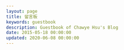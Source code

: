 ```yaml
---
layout: page
title: 留言板
keywords: guestbook
description: Guestbook of Chawye Hsu's Blog
date: 2015-05-18 00:00:00
updated: 2020-06-08 00:00:00
---
```


